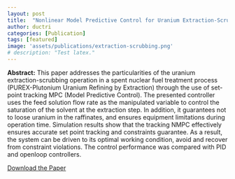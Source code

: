 ```yaml
---
layout: post
title:  "Nonlinear Model Predictive Control for Uranium Extraction-Scrubbing Operation in Spent Nuclear Fuel Treatment Process"
author: ductri
categories: [Publication]
tags: [featured]
image: 'assets/publications/extraction-scrubbing.png'
# description: "Test latex."
---
```


**Abstract:** This paper addresses the particularities of the uranium extraction-scrubbing operation in a spent nuclear fuel treatment process (PUREX-Plutonium Uranium Refining by Extraction) through the use of set-point tracking MPC (Model Predictive Control). The presented controller uses the feed solution flow rate as the manipulated variable to control the saturation of the solvent at the extraction step. In addition, it guarantees not to loose uranium in the raffinates, and ensures equipment limitations during operation time. Simulation results show that the tracking NMPC effectively ensures accurate set point tracking and constraints guarantee. As a result, the system can be driven to its optimal working condition, avoid and recover from constraint violations. The control performance was compared with PID and openloop controllers.


[Download the Paper]({{site.baseurl}}/assets/publications/Nonlinear-Model-Predictive-Control-for-Uranium-Extraction-Scrubbing-Operation-in-Spent-Nuclear-Fuel-Treatment-Process.pdf)
